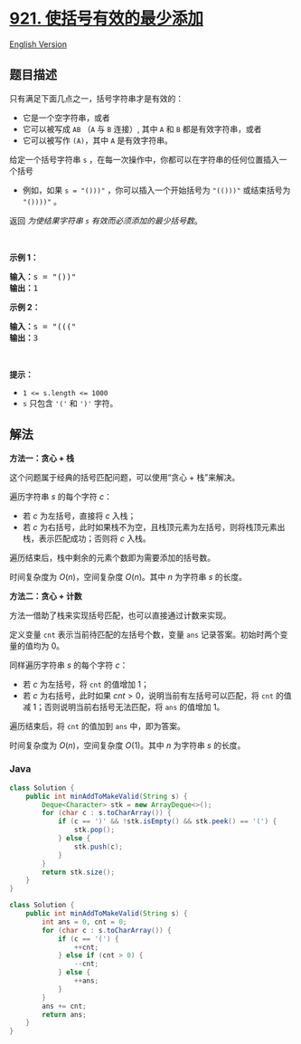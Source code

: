 # [921. 使括号有效的最少添加](https://leetcode.cn/problems/minimum-add-to-make-parentheses-valid)

[English Version](/solution/0900-0999/0921.Minimum%20Add%20to%20Make%20Parentheses%20Valid/README_EN.md)

## 题目描述

<!-- 这里写题目描述 -->

<p>只有满足下面几点之一，括号字符串才是有效的：</p>

<ul>
	<li>它是一个空字符串，或者</li>
	<li>它可以被写成&nbsp;<code>AB</code>&nbsp;（<code>A</code>&nbsp;与&nbsp;<code>B</code>&nbsp;连接）, 其中&nbsp;<code>A</code> 和&nbsp;<code>B</code>&nbsp;都是有效字符串，或者</li>
	<li>它可以被写作&nbsp;<code>(A)</code>，其中&nbsp;<code>A</code>&nbsp;是有效字符串。</li>
</ul>

<p>给定一个括号字符串 <code>s</code> ，在每一次操作中，你都可以在字符串的任何位置插入一个括号</p>

<ul>
	<li>例如，如果 <code>s = "()))"</code> ，你可以插入一个开始括号为 <code>"(()))"</code> 或结束括号为 <code>"())))"</code> 。</li>
</ul>

<p>返回 <em>为使结果字符串 <code>s</code> 有效而必须添加的最少括号数</em>。</p>

<p>&nbsp;</p>

<p><strong>示例 1：</strong></p>

<pre>
<strong>输入：</strong>s = "())"
<strong>输出：</strong>1
</pre>

<p><strong>示例 2：</strong></p>

<pre>
<strong>输入：</strong>s = "((("
<strong>输出：</strong>3
</pre>

<p>&nbsp;</p>

<p><strong>提示：</strong></p>

<ul>
	<li><code>1 &lt;= s.length &lt;= 1000</code></li>
	<li><code>s</code> 只包含&nbsp;<code>'('</code> 和&nbsp;<code>')'</code>&nbsp;字符。</li>
</ul>

## 解法

**方法一：贪心 + 栈**

这个问题属于经典的括号匹配问题，可以使用“贪心 + 栈”来解决。

遍历字符串 $s$ 的每个字符 $c$：

-   若 $c$ 为左括号，直接将 $c$ 入栈；
-   若 $c$ 为右括号，此时如果栈不为空，且栈顶元素为左括号，则将栈顶元素出栈，表示匹配成功；否则将 $c$ 入栈。

遍历结束后，栈中剩余的元素个数即为需要添加的括号数。

时间复杂度为 $O(n)$，空间复杂度 $O(n)$。其中 $n$ 为字符串 $s$ 的长度。

**方法二：贪心 + 计数**

方法一借助了栈来实现括号匹配，也可以直接通过计数来实现。

定义变量 `cnt` 表示当前待匹配的左括号个数，变量 `ans` 记录答案。初始时两个变量的值均为 $0$。

同样遍历字符串 $s$ 的每个字符 $c$：

-   若 $c$ 为左括号，将 `cnt` 的值增加 $1$；
-   若 $c$ 为右括号，此时如果 $cnt \gt 0$，说明当前有左括号可以匹配，将 `cnt` 的值减 $1$；否则说明当前右括号无法匹配，将 `ans` 的值增加 $1$。

遍历结束后，将 `cnt` 的值加到 `ans` 中，即为答案。

时间复杂度为 $O(n)$，空间复杂度 $O(1)$。其中 $n$ 为字符串 $s$ 的长度。

### **Java**

```java
class Solution {
    public int minAddToMakeValid(String s) {
        Deque<Character> stk = new ArrayDeque<>();
        for (char c : s.toCharArray()) {
            if (c == ')' && !stk.isEmpty() && stk.peek() == '(') {
                stk.pop();
            } else {
                stk.push(c);
            }
        }
        return stk.size();
    }
}
```

```java
class Solution {
    public int minAddToMakeValid(String s) {
        int ans = 0, cnt = 0;
        for (char c : s.toCharArray()) {
            if (c == '(') {
                ++cnt;
            } else if (cnt > 0) {
                --cnt;
            } else {
                ++ans;
            }
        }
        ans += cnt;
        return ans;
    }
}
```
